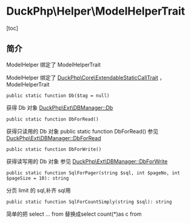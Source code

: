 # DuckPhp\Helper\ModelHelperTrait
[toc]

## 简介

ModelHelper 绑定了 ModelHelperTrait

ModelHelper 绑定了 [DuckPhp\Core\ExtendableStaticCallTrait](Core-ExtendableStaticCallTrait.md) ，ModelHelperTrait


    public static function Db($tag = null)
获得 Db 对象 [DuckPhp\Ext\DBManager::Db](Ext-DBManager.md#Db)

    public static function DbForRead()
获得只读用的 Db 对象 public static function DbForRead() 
参见 [DuckPhp\Ext\DBManager::DbForRead](Ext-DBManager.md#DbForRead)

    public static function DbForWrite()
获得读写用的 Db 对象
参见 [DuckPhp\Ext\DBManager::DbForWrite](Ext-DBManager.md#DbForWrite)

    public static function SqlForPager(string $sql, int $pageNo, int $pageSize = 10): string
分页 limit 的 sql,补齐 sql用

    public static function SqlForCountSimply(string $sql): string
简单的把 select ... from 替换成select count(*)as c from 
